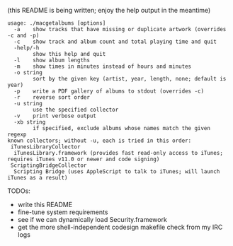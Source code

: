 (this README is being written; enjoy the help output in the meantime)

```
usage: ./macgetalbums [options]
  -a	show tracks that have missing or duplicate artwork (overrides -c and -p)
  -c	show track and album count and total playing time and quit
  -help/-h
    	show this help and quit
  -l	show album lengths
  -m	show times in minutes instead of hours and minutes
  -o string
    	sort by the given key (artist, year, length, none; default is year)
  -p	write a PDF gallery of albums to stdout (overrides -c)
  -r	reverse sort order
  -u string
    	use the specified collector
  -v	print verbose output
  -xb string
    	if specified, exclude albums whose names match the given regexp
known collectors; without -u, each is tried in this order:
 iTunesLibraryCollector
  iTunesLibrary.framework (provides fast read-only access to iTunes; requires iTunes v11.0 or newer and code signing)
 ScriptingBridgeCollector
  Scripting Bridge (uses AppleScript to talk to iTunes; will launch iTunes as a result)
```

TODOs:
- write this README
- fine-tune system requirements
- see if we can dynamically load Security.framework
- get the more shell-independent codesign makefile check from my IRC logs
